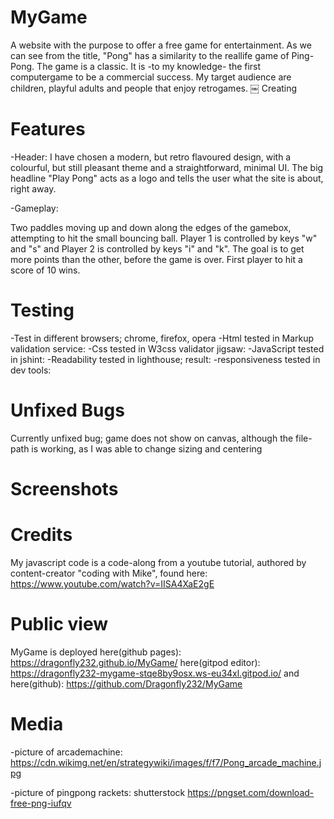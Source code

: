 # MyGame
A website with the purpose to offer a free game for entertainment.
As we can see from the title, "Pong" has a similarity to the reallife game of Ping-Pong.
The game is a classic. It is -to my knowledge- the first computergame to be a commercial success.
My target audience are children, playful adults and people that enjoy retrogames.
￼
Creating
# Features

 -Header:
I have chosen a modern, but retro flavoured design, with a colourful, but still pleasant theme and a straightforward, minimal UI. The big headline "Play Pong" acts as a logo and 
tells the user what the site is about, right away.

 -Gameplay:
 
Two paddles moving up and down along the edges of the gamebox, attempting to hit the small bouncing ball.
Player 1 is controlled by keys "w" and "s" and Player 2 is controlled by keys "i" and "k".
The goal is to get more points than the other, before the game is over. 
First player to hit a score of 10 wins.


# Testing
 -Test in different browsers; chrome, firefox, opera
 -Html tested in Markup validation service:
 -Css tested in W3css validator jigsaw:
 -JavaScript tested in jshint:
 -Readability tested in lighthouse; result:
 -responsiveness tested in dev tools:


# Unfixed Bugs
Currently unfixed bug; game does not show on canvas, although the file-path is working, as I was able to change sizing and centering

# Screenshots

# Credits
My javascript code is a code-along from a youtube tutorial, authored by content-creator "coding with Mike", found here:
https://www.youtube.com/watch?v=IISA4XaE2gE

# Public view
MyGame is deployed here(github pages): https://dragonfly232.github.io/MyGame/  here(gitpod editor): https://dragonfly232-mygame-stqe8by9osx.ws-eu34xl.gitpod.io/ and here(github): https://github.com/Dragonfly232/MyGame

# Media

-picture of arcademachine: https://cdn.wikimg.net/en/strategywiki/images/f/f7/Pong_arcade_machine.jpg

-picture of pingpong rackets: shutterstock https://pngset.com/download-free-png-iufqv